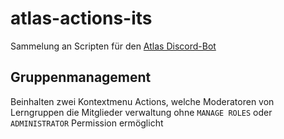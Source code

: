 # atlas-actions-its
Sammelung an Scripten für den [Atlas Discord-Bot](https://atlas.bot)

## Gruppenmanagement
Beinhalten zwei Kontextmenu Actions, welche Moderatoren von Lerngruppen die Mitglieder verwaltung ohne `MANAGE ROLES` oder `ADMINISTRATOR` Permission ermöglicht

